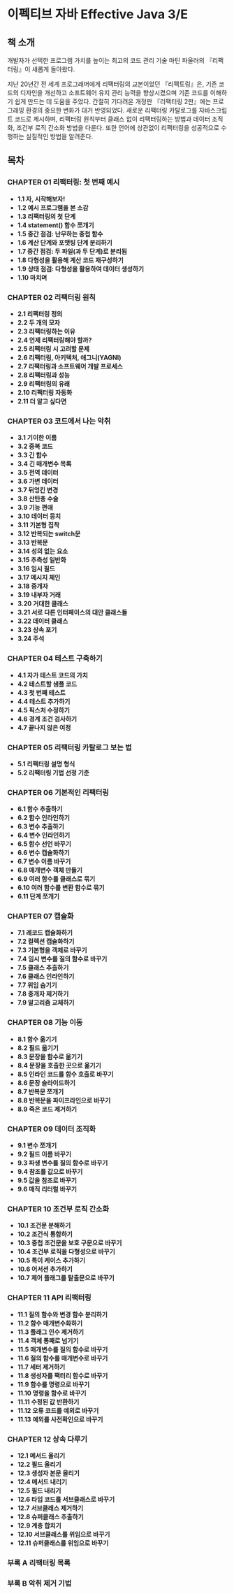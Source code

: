 <!-- {"key":"refactoring-2nd-edition","bookName":"이펙티브 자바 Effective Java 3/E","bookDescription":"개발자가 선택한 프로그램 가치를 높이는 최고의 코드 관리 기술\n마틴 파울러의 『리팩터링』이 새롭게 돌아왔다.\n\n지난 20년간 전 세계 프로그래머에게 리팩터링의 교본이었던 『리팩토링』은, 기존 코드의 디자인을 개선하고 소프트웨어 유지 관리 능력을 향상시켰으며 기존 코드를 이해하기 쉽게 만드는 데 도움을 주었다. 간절히 기다려온 개정판 『리팩터링 2판』에는 프로그래밍 환경의 중요한 변화가 대거 반영되었다. 새로운 리팩터링 카탈로그를 자바스크립트 코드로 제시하며, 리팩터링 원칙부터 클래스 없이 리팩터링하는 방법과 데이터 조직화, 조건부 로직 간소화 방법을 다룬다. 또한 언어에 상관없이 리팩터링을 성공적으로 수행하는 실질적인 방법을 알려준다.","tableOfContents":"### CHAPTER 01 리팩터링: 첫 번째 예시\n- **1.1 자, 시작해보자!**\n- **1.2 예시 프로그램을 본 소감**\n- **1.3 리팩터링의 첫 단계**\n- **1.4 statement() 함수 쪼개기**\n- **1.5 중간 점검: 난무하는 중첩 함수**\n- **1.6 계산 단계와 포맷팅 단계 분리하기**\n- **1.7 중간 점검: 두 파일(과 두 단계)로 분리됨**\n- **1.8 다형성을 활용해 계산 코드 재구성하기**\n- **1.9 상태 점검: 다형성을 활용하여 데이터 생성하기**\n- **1.10 마치며**\n\n### CHAPTER 02 리팩터링 원칙\n- **2.1 리팩터링 정의**\n- **2.2 두 개의 모자**\n- **2.3 리팩터링하는 이유**\n- **2.4 언제 리팩터링해야 할까?**\n- **2.5 리팩터링 시 고려할 문제**\n- **2.6 리팩터링, 아키텍처, 애그니(YAGNI)**\n- **2.7 리팩터링과 소프트웨어 개발 프로세스**\n- **2.8 리팩터링과 성능**\n- **2.9 리팩터링의 유래**\n- **2.10 리팩터링 자동화**\n- **2.11 더 알고 싶다면**\n\n### CHAPTER 03 코드에서 나는 악취\n- **3.1 기이한 이름**\n- **3.2 중복 코드**\n- **3.3 긴 함수**\n- **3.4 긴 매개변수 목록**\n- **3.5 전역 데이터**\n- **3.6 가변 데이터**\n- **3.7 뒤엉킨 변경**\n- **3.8 산탄총 수술**\n- **3.9 기능 편애**\n- **3.10 데이터 뭉치**\n- **3.11 기본형 집착**\n- **3.12 반복되는 switch문**\n- **3.13 반복문**\n- **3.14 성의 없는 요소**\n- **3.15 추측성 일반화**\n- **3.16 임시 필드**\n- **3.17 메시지 체인**\n- **3.18 중개자**\n- **3.19 내부자 거래**\n- **3.20 거대한 클래스**\n- **3.21 서로 다른 인터페이스의 대안 클래스들**\n- **3.22 데이터 클래스**\n- **3.23 상속 포기**\n- **3.24 주석**\n\n### CHAPTER 04 테스트 구축하기\n- **4.1 자가 테스트 코드의 가치**\n- **4.2 테스트할 샘플 코드**\n- **4.3 첫 번째 테스트**\n- **4.4 테스트 추가하기**\n- **4.5 픽스처 수정하기**\n- **4.6 경계 조건 검사하기**\n- **4.7 끝나지 않은 여정**\n\n### CHAPTER 05 리팩터링 카탈로그 보는 법\n- **5.1 리팩터링 설명 형식**\n- **5.2 리팩터링 기법 선정 기준**\n\n### CHAPTER 06 기본적인 리팩터링\n- **6.1 함수 추출하기**\n- **6.2 함수 인라인하기**\n- **6.3 변수 추출하기**\n- **6.4 변수 인라인하기**\n- **6.5 함수 선언 바꾸기**\n- **6.6 변수 캡슐화하기**\n- **6.7 변수 이름 바꾸기**\n- **6.8 매개변수 객체 만들기**\n- **6.9 여러 함수를 클래스로 묶기**\n- **6.10 여러 함수를 변환 함수로 묶기**\n- **6.11 단계 쪼개기**\n\n### CHAPTER 07 캡슐화\n- **7.1 레코드 캡슐화하기**\n- **7.2 컬렉션 캡슐화하기**\n- **7.3 기본형을 객체로 바꾸기**\n- **7.4 임시 변수를 질의 함수로 바꾸기**\n- **7.5 클래스 추출하기**\n- **7.6 클래스 인라인하기**\n- **7.7 위임 숨기기**\n- **7.8 중개자 제거하기**\n- **7.9 알고리즘 교체하기**\n\n### CHAPTER 08 기능 이동\n- **8.1 함수 옮기기**\n- **8.2 필드 옮기기**\n- **8.3 문장을 함수로 옮기기**\n- **8.4 문장을 호출한 곳으로 옮기기**\n- **8.5 인라인 코드를 함수 호출로 바꾸기**\n- **8.6 문장 슬라이드하기**\n- **8.7 반복문 쪼개기**\n- **8.8 반복문을 파이프라인으로 바꾸기**\n- **8.9 죽은 코드 제거하기**\n\n### CHAPTER 09 데이터 조직화\n- **9.1 변수 쪼개기**\n- **9.2 필드 이름 바꾸기**\n- **9.3 파생 변수를 질의 함수로 바꾸기**\n- **9.4 참조를 값으로 바꾸기**\n- **9.5 값을 참조로 바꾸기**\n- **9.6 매직 리터럴 바꾸기**\n\n### CHAPTER 10 조건부 로직 간소화\n- **10.1 조건문 분해하기**\n- **10.2 조건식 통합하기**\n- **10.3 중첩 조건문을 보호 구문으로 바꾸기**\n- **10.4 조건부 로직을 다형성으로 바꾸기**\n- **10.5 특이 케이스 추가하기**\n- **10.6 어서션 추가하기**\n- **10.7 제어 플래그를 탈출문으로 바꾸기**\n\n### CHAPTER 11 API 리팩터링\n- **11.1 질의 함수와 변경 함수 분리하기**\n- **11.2 함수 매개변수화하기**\n- **11.3 플래그 인수 제거하기**\n- **11.4 객체 통째로 넘기기**\n- **11.5 매개변수를 질의 함수로 바꾸기**\n- **11.6 질의 함수를 매개변수로 바꾸기**\n- **11.7 세터 제거하기**\n- **11.8 생성자를 팩터리 함수로 바꾸기**\n- **11.9 함수를 명령으로 바꾸기**\n- **11.10 명령을 함수로 바꾸기**\n- **11.11 수정된 값 반환하기**\n- **11.12 오류 코드를 예외로 바꾸기**\n- **11.13 예외를 사전확인으로 바꾸기**\n\n### CHAPTER 12 상속 다루기\n- **12.1 메서드 올리기**\n- **12.2 필드 올리기**\n- **12.3 생성자 본문 올리기**\n- **12.4 메서드 내리기**\n- **12.5 필드 내리기**\n- **12.6 타입 코드를 서브클래스로 바꾸기**\n- **12.7 서브클래스 제거하기**\n- **12.8 슈퍼클래스 추출하기**\n- **12.9 계층 합치기**\n- **12.10 서브클래스를 위임으로 바꾸기**\n- **12.11 슈퍼클래스를 위임으로 바꾸기**\n\n### 부록 A 리팩터링 목록**\n### 부록 B 악취 제거 기법**"} -->
# 이펙티브 자바 Effective Java 3/E

## 책 소개
개발자가 선택한 프로그램 가치를 높이는 최고의 코드 관리 기술
마틴 파울러의 『리팩터링』이 새롭게 돌아왔다.

지난 20년간 전 세계 프로그래머에게 리팩터링의 교본이었던 『리팩토링』은, 기존 코드의 디자인을 개선하고 소프트웨어 유지 관리 능력을 향상시켰으며 기존 코드를 이해하기 쉽게 만드는 데 도움을 주었다. 간절히 기다려온 개정판 『리팩터링 2판』에는 프로그래밍 환경의 중요한 변화가 대거 반영되었다. 새로운 리팩터링 카탈로그를 자바스크립트 코드로 제시하며, 리팩터링 원칙부터 클래스 없이 리팩터링하는 방법과 데이터 조직화, 조건부 로직 간소화 방법을 다룬다. 또한 언어에 상관없이 리팩터링을 성공적으로 수행하는 실질적인 방법을 알려준다.

## 목차
### CHAPTER 01 리팩터링: 첫 번째 예시
- **1.1 자, 시작해보자!**
- **1.2 예시 프로그램을 본 소감**
- **1.3 리팩터링의 첫 단계**
- **1.4 statement() 함수 쪼개기**
- **1.5 중간 점검: 난무하는 중첩 함수**
- **1.6 계산 단계와 포맷팅 단계 분리하기**
- **1.7 중간 점검: 두 파일(과 두 단계)로 분리됨**
- **1.8 다형성을 활용해 계산 코드 재구성하기**
- **1.9 상태 점검: 다형성을 활용하여 데이터 생성하기**
- **1.10 마치며**

### CHAPTER 02 리팩터링 원칙
- **2.1 리팩터링 정의**
- **2.2 두 개의 모자**
- **2.3 리팩터링하는 이유**
- **2.4 언제 리팩터링해야 할까?**
- **2.5 리팩터링 시 고려할 문제**
- **2.6 리팩터링, 아키텍처, 애그니(YAGNI)**
- **2.7 리팩터링과 소프트웨어 개발 프로세스**
- **2.8 리팩터링과 성능**
- **2.9 리팩터링의 유래**
- **2.10 리팩터링 자동화**
- **2.11 더 알고 싶다면**

### CHAPTER 03 코드에서 나는 악취
- **3.1 기이한 이름**
- **3.2 중복 코드**
- **3.3 긴 함수**
- **3.4 긴 매개변수 목록**
- **3.5 전역 데이터**
- **3.6 가변 데이터**
- **3.7 뒤엉킨 변경**
- **3.8 산탄총 수술**
- **3.9 기능 편애**
- **3.10 데이터 뭉치**
- **3.11 기본형 집착**
- **3.12 반복되는 switch문**
- **3.13 반복문**
- **3.14 성의 없는 요소**
- **3.15 추측성 일반화**
- **3.16 임시 필드**
- **3.17 메시지 체인**
- **3.18 중개자**
- **3.19 내부자 거래**
- **3.20 거대한 클래스**
- **3.21 서로 다른 인터페이스의 대안 클래스들**
- **3.22 데이터 클래스**
- **3.23 상속 포기**
- **3.24 주석**

### CHAPTER 04 테스트 구축하기
- **4.1 자가 테스트 코드의 가치**
- **4.2 테스트할 샘플 코드**
- **4.3 첫 번째 테스트**
- **4.4 테스트 추가하기**
- **4.5 픽스처 수정하기**
- **4.6 경계 조건 검사하기**
- **4.7 끝나지 않은 여정**

### CHAPTER 05 리팩터링 카탈로그 보는 법
- **5.1 리팩터링 설명 형식**
- **5.2 리팩터링 기법 선정 기준**

### CHAPTER 06 기본적인 리팩터링
- **6.1 함수 추출하기**
- **6.2 함수 인라인하기**
- **6.3 변수 추출하기**
- **6.4 변수 인라인하기**
- **6.5 함수 선언 바꾸기**
- **6.6 변수 캡슐화하기**
- **6.7 변수 이름 바꾸기**
- **6.8 매개변수 객체 만들기**
- **6.9 여러 함수를 클래스로 묶기**
- **6.10 여러 함수를 변환 함수로 묶기**
- **6.11 단계 쪼개기**

### CHAPTER 07 캡슐화
- **7.1 레코드 캡슐화하기**
- **7.2 컬렉션 캡슐화하기**
- **7.3 기본형을 객체로 바꾸기**
- **7.4 임시 변수를 질의 함수로 바꾸기**
- **7.5 클래스 추출하기**
- **7.6 클래스 인라인하기**
- **7.7 위임 숨기기**
- **7.8 중개자 제거하기**
- **7.9 알고리즘 교체하기**

### CHAPTER 08 기능 이동
- **8.1 함수 옮기기**
- **8.2 필드 옮기기**
- **8.3 문장을 함수로 옮기기**
- **8.4 문장을 호출한 곳으로 옮기기**
- **8.5 인라인 코드를 함수 호출로 바꾸기**
- **8.6 문장 슬라이드하기**
- **8.7 반복문 쪼개기**
- **8.8 반복문을 파이프라인으로 바꾸기**
- **8.9 죽은 코드 제거하기**

### CHAPTER 09 데이터 조직화
- **9.1 변수 쪼개기**
- **9.2 필드 이름 바꾸기**
- **9.3 파생 변수를 질의 함수로 바꾸기**
- **9.4 참조를 값으로 바꾸기**
- **9.5 값을 참조로 바꾸기**
- **9.6 매직 리터럴 바꾸기**

### CHAPTER 10 조건부 로직 간소화
- **10.1 조건문 분해하기**
- **10.2 조건식 통합하기**
- **10.3 중첩 조건문을 보호 구문으로 바꾸기**
- **10.4 조건부 로직을 다형성으로 바꾸기**
- **10.5 특이 케이스 추가하기**
- **10.6 어서션 추가하기**
- **10.7 제어 플래그를 탈출문으로 바꾸기**

### CHAPTER 11 API 리팩터링
- **11.1 질의 함수와 변경 함수 분리하기**
- **11.2 함수 매개변수화하기**
- **11.3 플래그 인수 제거하기**
- **11.4 객체 통째로 넘기기**
- **11.5 매개변수를 질의 함수로 바꾸기**
- **11.6 질의 함수를 매개변수로 바꾸기**
- **11.7 세터 제거하기**
- **11.8 생성자를 팩터리 함수로 바꾸기**
- **11.9 함수를 명령으로 바꾸기**
- **11.10 명령을 함수로 바꾸기**
- **11.11 수정된 값 반환하기**
- **11.12 오류 코드를 예외로 바꾸기**
- **11.13 예외를 사전확인으로 바꾸기**

### CHAPTER 12 상속 다루기
- **12.1 메서드 올리기**
- **12.2 필드 올리기**
- **12.3 생성자 본문 올리기**
- **12.4 메서드 내리기**
- **12.5 필드 내리기**
- **12.6 타입 코드를 서브클래스로 바꾸기**
- **12.7 서브클래스 제거하기**
- **12.8 슈퍼클래스 추출하기**
- **12.9 계층 합치기**
- **12.10 서브클래스를 위임으로 바꾸기**
- **12.11 슈퍼클래스를 위임으로 바꾸기**

### 부록 A 리팩터링 목록
### 부록 B 악취 제거 기법
